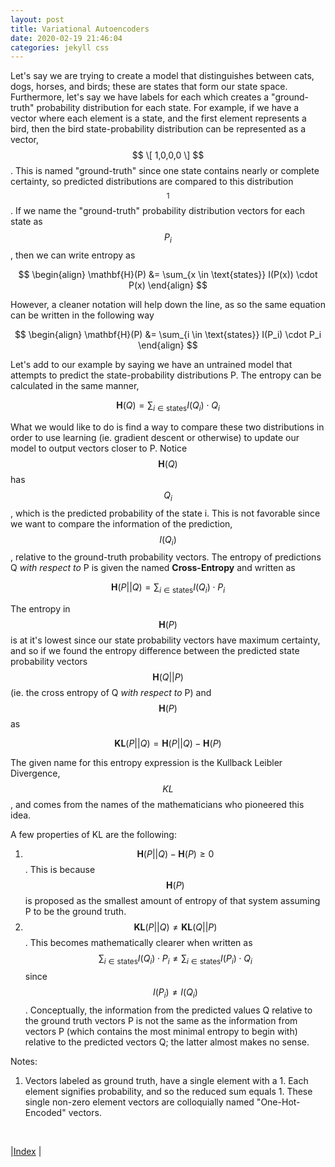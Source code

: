 ```yaml
---
layout: post
title: Variational Autoencoders
date: 2020-02-19 21:46:04
categories: jekyll css
---
```


Let's say we are trying to create a model that distinguishes between cats, dogs, horses, and birds; these are states that form our state space. Furthermore, let's say we have labels for each which creates a "ground-truth" probability distribution for each state. For example, if we have a vector where each element is a state, and the first element represents a bird, then the bird state-probability distribution can be represented as a vector, $$ \[ 1,0,0,0 \] $$. This is named "ground-truth" since one state contains nearly or complete certainty, so predicted distributions are compared to this distribution$$^1$$. If we name the "ground-truth" probability distribution vectors for each state as $$P_i$$, then we can write entropy as

$$
\begin{align}
    \mathbf{H}(P) &= \sum_{x \in \text{states}} I(P(x)) \cdot P(x)
\end{align}
$$

However, a cleaner notation will help down the line, as so the same equation can be written in the following way

$$
\begin{align}
    \mathbf{H}(P) &= \sum_{i \in \text{states}} I(P_i) \cdot P_i
\end{align}
$$

Let's add to our example by saying we have an untrained model that attempts to predict the state-probability distributions P. The entropy can be calculated in the same manner,

$$
\begin{equation}
    \mathbf{H}(Q) = \sum_{i \in \text{states}} I(Q_i) \cdot Q_i
\end{equation}
$$

What we would like to do is find a way to compare these two distributions in order to use learning (ie. gradient descent or otherwise) to update our model to output vectors closer to P. Notice $$\mathbf{H}(Q)$$ has $$Q_i$$, which is the predicted probability of the state i. This is not favorable since we want to compare the information of the prediction, $$I(Q_i)$$, relative to the ground-truth probability vectors. The entropy of predictions Q *with respect to* P is given the named **Cross-Entropy** and written as

$$
\begin{equation}
    \mathbf{H}(P||Q) = \sum_{i \in \text{states}} I(Q_i) \cdot P_i
\end{equation}
$$

The entropy in $$\mathbf{H}(P)$$ is at it's lowest since our state probability vectors have maximum certainty, and so if we found the entropy difference between the predicted state probability vectors $$\mathbf{H}(Q||P)$$ (ie. the cross entropy of Q *with respect to* P) and $$\mathbf{H}(P)$$ as

$$
\begin{equation}
    \mathbf{KL}(P||Q) = \mathbf{H}(P||Q) - \mathbf{H}(P)
\end{equation}
$$

The given name for this entropy expression is the Kullback Leibler Divergence, $$KL$$, and comes from the names of the mathematicians who pioneered this idea.

A few properties of KL are the following:
1. $$\mathbf{H}(P||Q) - \mathbf{H}(P) \geq 0 $$. This is because $$\mathbf{H}(P)$$ is proposed as the smallest amount of entropy of that system assuming P to be the ground truth.
2. $$\mathbf{KL}(P||Q) \neq \mathbf{KL}(Q||P)$$. This becomes mathematically clearer when written as $$\sum_{i \in \text{states}} I(Q_i) \cdot P_i \neq \sum_{i \in \text{states}} I(P_i) \cdot Q_i$$ since $$I(P_i) \neq I(Q_i)$$. Conceptually, the information from the predicted values Q relative to the ground truth vectors P is not the same as the information from vectors P (which contains the most minimal entropy to begin with) relative to the predicted vectors Q; the latter almost makes no sense.

Notes: <br>
1. Vectors labeled as ground truth, have a single element with a 1. Each element signifies probability, and so the reduced sum equals 1. These single non-zero element vectors are colloquially named "One-Hot-Encoded" vectors.


<br/>

|[Index](../../../) |
